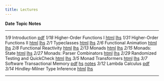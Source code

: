 ```yaml
---
title: Lectures
---
```

     
    
**Date**     **Topic**                                          **Notes**
--------     ----------------------------------------------     --------------
   *1/9*     Introduction                                       [pdf][lec1] 
  *1/18*     Higher-Order Functions I                           [html][lec3] [lhs][lhs3]
  *1/31*     Higher-Order Functions II                          [html][lec4] [lhs][lhs4]
   *2/1*     Typeclasses                                        [html][lec5] [lhs][lhs5]
   *2/6*     Functional Animation                               [html][lec6] [lhs][lhs6]
   *2/8*     Functional Reactivity                              [html][lec7] [lhs][lhs7]
  *2/13*     Monads                                             [html][lec8] [lhs][lhs8]
  *2/15*     Monads: State                                      [html][lec9] [lhs][lhs9]
  *2/27*     Monads: Parser Combinators                         [html][lec10] [lhs][lhs10]
  *2/29*     Randomized Testing and QuickCheck                  [html][lec11] [lhs][lhs11]
   *3/5*     Monad Transformers                                 [html][lec12] [lhs][lhs12]
   *3/7*     Software Transactional Memory                      [pdf][pdf13] [hs][hs13] [notes][pdf13a]
  *3/12*     Lambda Calculus                                    [pdf][pdf14]
  *3/14*     Hindley-Milner Type Inference                      [html][lec15] [lhs][lhs15]
 
----------------------------------------------------------------------------------

[lec1]: static/lec1-2x2.pdf
[lec3]: lectures/lec3.html
[lhs3]: lectures/lec3.lhs
[lec4]: lectures/lec4.html
[lhs4]: lectures/lec4.lhs
[lec5]: lectures/lec5.html
[lhs5]: lectures/lec5.lhs
[lec6]: lectures/lec6.html
[lhs6]: lectures/lec6.lhs
[lec7]: lectures/lec7.html
[lhs7]: lectures/lec7.lhs
[lec8]: lectures/monads.html
[lhs8]: lectures/monads.lhs
[lec9]: lectures/monads2.html
[lhs9]: lectures/monads2.lhs
[lec10]: lectures/parsers.html
[lhs10]: lectures/parsers.lhs
[lec11]: lectures/quickcheck.html
[lhs11]: lectures/quickcheck.lhs
[lec12]: lectures/transformers.html
[lhs12]: lectures/transformers.lhs
[pdf13]: static/lec-stm-2x2.pdf
[pdf13a]:http://research.microsoft.com/pubs/74063/beautiful.pdf
[hs13]: static/lec-stm.hs
[pdf14]: static/lec-lambda-2x2.pdf
[lec15]: lectures/inference.html
[lhs15]: lectures/inference.lhs










